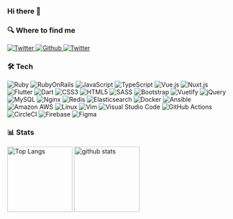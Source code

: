 ### Hi there 👋

### 🔍 Where to find me

<p>
  <a href="https://kzy52.com" target="_blank">
    <img alt="Twitter" src="https://img.shields.io/badge/Blog-%23FF4088.svg?&style=for-the-badge&logo=hugo&logoColor=white" />
  </a>
  <a href="https://github.com/kzy52" target="_blank">
    <img alt="Github" src="https://img.shields.io/badge/GitHub-%2312100E.svg?&style=for-the-badge&logo=Github&logoColor=white" />
  </a>
  <a href="https://twitter.com/kzy52" target="_blank">
    <img alt="Twitter" src="https://img.shields.io/badge/twitter-%231DA1F2.svg?&style=for-the-badge&logo=twitter&logoColor=white" />
  </a>
</p>

### 🛠 Tech

![Ruby](https://img.shields.io/badge/-Ruby-CC342D?style=flat-square&logo=Ruby)
![RubyOnRails](https://img.shields.io/badge/-Ruby%20on%20Rails-CC0000?style=flat-square&logo=Ruby+on+Rails)
![JavaScript](https://img.shields.io/badge/-JavaScript-yellow?style=flat-square&logo=javascript&logoColor=white)
![TypeScript](https://img.shields.io/badge/-TypeScript-007ACC?style=flat-square&logo=typescript&logoColor=white)
![Vue.js](https://img.shields.io/badge/-Vue.js-4FC08D?style=flat-square&logo=Vue.js&logoColor=white)
![Nuxt.js](https://img.shields.io/badge/-Nuxt.js-00DC82?style=flat-square&logo=Nuxt.js&logoColor=white)
![Flutter](https://img.shields.io/badge/-Flutter-02569B?style=flat-square&logo=Flutter)
![Dart](https://img.shields.io/badge/-Dart-0175C2?style=flat-square&logo=Dart)
![CSS3](https://img.shields.io/badge/-CSS3-1572B6.svg?logo=css3&style=flat")
![HTML5](https://img.shields.io/badge/-HTML5-333.svg?logo=html5&style=flat")
![SASS](https://img.shields.io/badge/SASS-hotpink.svg?logo=SASS&logoColor=white)
![Bootstrap](https://img.shields.io/badge/bootstrap-%23563D7C.svg?logo=bootstrap&logoColor=white)
![Vuetify](https://img.shields.io/badge/Vuetify-1867C0?logo=vuetify&logoColor=AEDDFF)
![jQuery](https://img.shields.io/badge/jquery-%230769AD.svg?logo=jquery&logoColor=white)
![MySQL](https://img.shields.io/badge/-MySQL-4479A1?style=flat-square&logo=mysql&logoColor=white)
![Nginx](https://img.shields.io/badge/-Nginx-bfcfcf.svg?logo=nginx&style=flat)
![Redis](https://img.shields.io/badge/-Redis-D82C20.svg?logo=redis&style=flat)
![Elasticsearch](https://img.shields.io/badge/-Elasticsearch-005571.svg?logo=elasticsearch&style=flat)
![Docker](https://img.shields.io/badge/-Docker-2496ED?style=flat-square&logo=docker&logoColor=white)
![Ansible](https://img.shields.io/badge/-Ansible-EE0000.svg?logo=ansible&style=flat")
![Amazon AWS](https://img.shields.io/badge/Amazon%20AWS-232F3E?style=flat-square&logo=amazon-aws)
![Linux](https://img.shields.io/badge/-Linux-6C6694.svg?logo=linux&style=flat")
![Vim](https://img.shields.io/badge/-Vim-019733.svg?logo=vim&style=flat)
![Visual Studio Code](https://img.shields.io/badge/-Visual%20Studio%20Code-007ACC.svg?logo=visual-studio-code&style=flat")
![GitHub Actions](https://img.shields.io/badge/github%20actions-%232671E5.svg?logo=githubactions&logoColor=white)
![CircleCI](https://img.shields.io/badge/circle%20ci-%23161616.svg?logo=circleci&logoColor=white)
![Firebase](https://img.shields.io/badge/Firebase-039BE5?logo=Firebase&logoColor=white)
![Figma](https://img.shields.io/badge/figma-%23F24E1E.svg?logo=figma&logoColor=white)

### 📊 Stats

<p align="left"> 
  <img alt="Top Langs" height="150px" src="https://github-readme-stats.vercel.app/api/top-langs/?username=kzy52&layout=compact&show_icons=true&theme=onedark" />
  <img alt="github stats" height="150px" src="https://github-readme-stats.vercel.app/api?username=kzy52&theme=onedark&show_icons=ture" />
</p>

<!--
**kzy52/kzy52** is a ✨ _special_ ✨ repository because its `README.md` (this file) appears on your GitHub profile.

Here are some ideas to get you started:

- 🔭 I’m currently working on ...
- 🌱 I’m currently learning ...
- 👯 I’m looking to collaborate on ...
- 🤔 I’m looking for help with ...
- 💬 Ask me about ...
- 📫 How to reach me: ...
- 😄 Pronouns: ...
- ⚡ Fun fact: ...
-->
